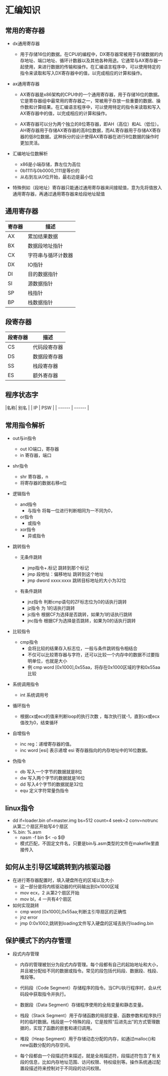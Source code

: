 # 汇编知识

## 常用的寄存器

- dx通用寄存器

  - 用于存储16位的数据。在CPU的编程中，DX寄存器常被用于存储数据的内存地址、端口地址、循环计数器以及其他各种用途。它通常与AX寄存器一起使用，来进行数据的传输和操作。在汇编语言程序中，可以使用特定的指令来读取和写入DX寄存器中的值，以完成相应的计算和操作。
- ax通用寄存器

  - AX寄存器是x86架构的CPU中的一个通用寄存器，用于存储16位的数据。它是寄存器组中最常用的寄存器之一，常被用于存放一些重要的数据、操作数和计算结果。在汇编语言程序中，可以使用特定的指令来读取和写入AX寄存器中的值，以完成相应的计算和操作。

  - AX寄存器可以分为两个独立的8位寄存器，即AH（高位）和AL（低位）。AH寄存器用于存储AX寄存器的高8位数据，而AL寄存器用于存储AX寄存器的低8位数据。这种拆分的设计使得AX寄存器在进行8位数据的操作时更加灵活。
- 汇编地址位数解析
  
  - x86是小端存储，靠左位为高位
  - 0b1111与0b0000_1111是等价的
  - 从右到左从0位开始，最右边是最小位

- 特殊例如（段地址）寄存器只能通过通用寄存器来间接赋值，意为先将值放入通用寄存器，再通过通用寄存器来给段地址赋值

## 通用寄存器

  | 寄存器 | 描述 |
  | ------ | ------ |
  |AX | 累加结果数据 |
  | BX | 数据段地址指针 |
  |CX | 字符串与循环计数器 |
  | DX |IO指针  |
  |DI | 目的数据指针 |
  | SI | 源数据指针 |
  | SP | 栈指针 |
  | BP|栈数据指针 |

## 段寄存器

 | 段寄存器 | 描述 |
  | ------ | ------ |
   | CS | 代码段寄存器 |
 | DS |数据段寄存器 |
  |  SS|栈段寄存器  |
  |ES  |额外寄存器  |

## 程序状态字

 |名称| 别名 |
| IP | PSW |
 | ------ | ------ |

## 常用指令解析

- out与in指令

  - out IO端口，寄存器
  - in  寄存器，端口
- shr指令

  - shr 寄存器，n
  - 将寄存器的数据右移n位
- 逻辑指令

  - and指令
    - 与指令 将每一位进行判断相同为一不同为0，
  - or指令
    - 或指令  
  - xor指令
    - 异或指令
- 跳转指令

  - 无条件跳转

    - jmp指令+.标记   跳转到那个标记
    - jmp 段地址：偏移地址 跳转到这个地址
    - jmp dword xxxx:xxxx  跳转目标地址的大小为32位
  - 有条件跳转
  
    - jnz指令 判断cmp语句的ZF标志位为0的话执行跳转
    - jz指令 为 1的话执行跳转
    - jc指令 根据CF为选择是否跳转，如果为1的话执行跳转
    - jnc指令 根据CF为选择是否跳转，如果为0的话执行跳转
- 比较指令

  - cmp指令
    - 会将比较的结果存入标志位，一般与条件跳转指令相结合
    - 不仅可以比较寄存器与字符，还可以比较一个内存中的数据不过要指明单位，也就是大小
    - 例 cmp word [0x1000],0x55aa，将存在0x1000区域的字和0x55aa比较

- 系统调用指令

  - int 系统调用号
- 循环指令

  - 根据cx或ecx的值来判断loop的执行次数 ，每次执行就-1，直到cx或ecx值改为0，结束循环
- 自增指令

  - inc reg：递增寄存器的值。
  - inc word [esi] 表示递增 esi 寄存器指向的内存地址中的16位数据。
- 伪指令

  - db  写入一个字节的数据就是8位
  - dw  写入两个字节的数据就是16位
  - dd  写入4个字节的数据就是32位
  - equ 定义字符常量伪指令

## linux指令

- dd if=loader.bin of=master.img bs=512 count=4 seek=2 conv=notrunc
从第二个扇区开始写4个扇区
- %.bin: %.asm
  - nasm -f bin $< -o $@
  - 模式匹配，不固定文件名，只要是bin与.asm类型的文件在makefile里直接传入

## 如何从主引导区域跳转到内核驱动器
  
- 在进行寄存器配置时，填入硬盘所在的区域以及大小
  - 这一部分是将内核驱动器的代码输出到0x1000区域
  - mov ecx，2 从第2个扇区开始
  - mov bl，4 一共有4个扇区
- 如何实现跳转
  - cmp word [0x1000],0x55aa;判断主引导扇区的正确性
  - jnz error
  - jmp 0:0x1002;跳转到loading文件写入硬盘的区域去执行loading.bin

## 保护模式下的内存管理
  
- 段式内存管理
  - 内存的管理被划分为段式内存管理。每个段都有自己的起始地址和大小，并且被分配给不同的数据或指令。常见的段包括代码段、数据段、栈段、堆段等。

  - 代码段（Code Segment）存储程序的指令。当CPU执行程序时，会从代码段中获取指令并执行。

  - 数据段（Data Segment）存储程序使用的全局变量和静态变量。

  - 栈段（Stack Segment）用于存储函数的局部变量、函数参数和程序执行时的临时数据。栈段是一个特殊的段，它是按照“后进先出”的方式管理数据的，实现了函数的嵌套和递归调用。

  - 堆段（Heap Segment）用于存储动态分配的内存，如通过malloc()和new函数分配的内存空间。

  - 每个段都由一个段描述符来描述，就是全局描述符，段描述符包含了有关段的信息，比如内存地址范围、访问权限、特权级别等。操作系统通过配置段描述符来控制对于不同段的访问权限。
